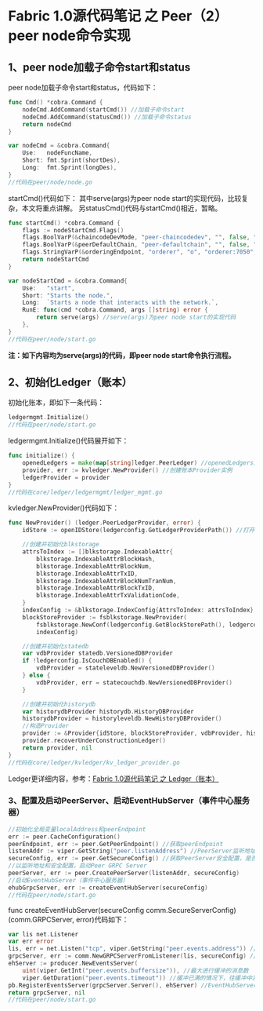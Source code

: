 # Fabric 1.0源代码笔记 之 Peer（2）peer node命令实现

## 1、peer node加载子命令start和status

peer node加载子命令start和status，代码如下：

```go
func Cmd() *cobra.Command {
	nodeCmd.AddCommand(startCmd()) //加载子命令start
	nodeCmd.AddCommand(statusCmd()) //加载子命令status
	return nodeCmd
}

var nodeCmd = &cobra.Command{
	Use:   nodeFuncName,
	Short: fmt.Sprint(shortDes),
	Long:  fmt.Sprint(longDes),
}
//代码在peer/node/node.go
```

startCmd()代码如下：
其中serve(args)为peer node start的实现代码，比较复杂，本文将重点讲解。
另statusCmd()代码与startCmd()相近，暂略。

```go
func startCmd() *cobra.Command {
	flags := nodeStartCmd.Flags()
	flags.BoolVarP(&chaincodeDevMode, "peer-chaincodedev", "", false, "Whether peer in chaincode development mode")
	flags.BoolVarP(&peerDefaultChain, "peer-defaultchain", "", false, "Whether to start peer with chain testchainid")
	flags.StringVarP(&orderingEndpoint, "orderer", "o", "orderer:7050", "Ordering service endpoint") //orderer
	return nodeStartCmd
}

var nodeStartCmd = &cobra.Command{
	Use:   "start",
	Short: "Starts the node.",
	Long:  `Starts a node that interacts with the network.`,
	RunE: func(cmd *cobra.Command, args []string) error {
		return serve(args) //serve(args)为peer node start的实现代码
	},
}
//代码在peer/node/start.go
```

**注：如下内容均为serve(args)的代码，即peer node start命令执行流程。**

## 2、初始化Ledger（账本）

初始化账本，即如下一条代码：

```go
ledgermgmt.Initialize()
//代码在peer/node/start.go
```

ledgermgmt.Initialize()代码展开如下：

```go
func initialize() {
	openedLedgers = make(map[string]ledger.PeerLedger) //openedLedgers为全局变量，存储目前使用的账本列表
	provider, err := kvledger.NewProvider() //创建账本Provider实例
	ledgerProvider = provider
}
//代码在core/ledger/ledgermgmt/ledger_mgmt.go
```

kvledger.NewProvider()代码如下：

```go
func NewProvider() (ledger.PeerLedgerProvider, error) {
	idStore := openIDStore(ledgerconfig.GetLedgerProviderPath()) //打开idStore

	//创建并初始化blkstorage
	attrsToIndex := []blkstorage.IndexableAttr{
		blkstorage.IndexableAttrBlockHash,
		blkstorage.IndexableAttrBlockNum,
		blkstorage.IndexableAttrTxID,
		blkstorage.IndexableAttrBlockNumTranNum,
		blkstorage.IndexableAttrBlockTxID,
		blkstorage.IndexableAttrTxValidationCode,
	}
	indexConfig := &blkstorage.IndexConfig{AttrsToIndex: attrsToIndex}
	blockStoreProvider := fsblkstorage.NewProvider(
		fsblkstorage.NewConf(ledgerconfig.GetBlockStorePath(), ledgerconfig.GetMaxBlockfileSize()),
		indexConfig)

	//创建并初始化statedb
	var vdbProvider statedb.VersionedDBProvider
	if !ledgerconfig.IsCouchDBEnabled() {
		vdbProvider = stateleveldb.NewVersionedDBProvider()
	} else {
		vdbProvider, err = statecouchdb.NewVersionedDBProvider()
	}

	//创建并初始化historydb
	var historydbProvider historydb.HistoryDBProvider
	historydbProvider = historyleveldb.NewHistoryDBProvider()
	//构造Provider
	provider := &Provider{idStore, blockStoreProvider, vdbProvider, historydbProvider}
	provider.recoverUnderConstructionLedger()
	return provider, nil
}
//代码在core/ledger/kvledger/kv_ledger_provider.go
```

Ledger更详细内容，参考：[Fabric 1.0源代码笔记 之 Ledger（账本）](../ledger/README.md)

### 3、配置及启动PeerServer、启动EventHubServer（事件中心服务器）

```go
//初始化全局变量localAddress和peerEndpoint
err := peer.CacheConfiguration() 
peerEndpoint, err := peer.GetPeerEndpoint() //获取peerEndpoint
listenAddr := viper.GetString("peer.listenAddress") //PeerServer监听地址
secureConfig, err := peer.GetSecureConfig() //获取PeerServer安全配置，是否启用TLS、公钥、私钥、根证书
//以监听地址和安全配置，启动Peer GRPC Server
peerServer, err := peer.CreatePeerServer(listenAddr, secureConfig)
//启动EventHubServer（事件中心服务器）
ehubGrpcServer, err := createEventHubServer(secureConfig)
//代码在peer/node/start.go
```

func createEventHubServer(secureConfig comm.SecureServerConfig) (comm.GRPCServer, error)代码如下：

```go
var lis net.Listener
var err error
lis, err = net.Listen("tcp", viper.GetString("peer.events.address")) //创建Listen
grpcServer, err := comm.NewGRPCServerFromListener(lis, secureConfig) //从Listen创建GRPCServer
ehServer := producer.NewEventsServer(
	uint(viper.GetInt("peer.events.buffersize")), //最大进行缓冲的消息数
	viper.GetDuration("peer.events.timeout")) //缓冲已满的情况下，往缓冲中发送消息的超时
pb.RegisterEventsServer(grpcServer.Server(), ehServer) //EventHubServer注册至grpcServer
return grpcServer, nil
//代码在peer/node/start.go
```
